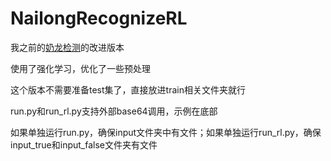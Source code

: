 # NailongRecognizeRL

我之前的[奶龙检测](https://github.com/spawner1145/NailongRecognize.git)的改进版本

使用了强化学习，优化了一些预处理

这个版本不需要准备test集了，直接放进train相关文件夹就行

run.py和run_rl.py支持外部base64调用，示例在底部

如果单独运行run.py，确保input文件夹中有文件；如果单独运行run_rl.py，确保input_true和input_false文件夹有文件
